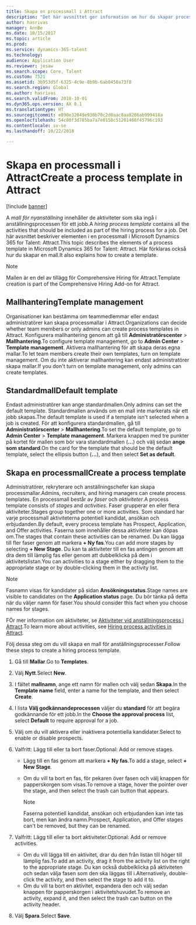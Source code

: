 ```yaml
---
title: Skapa en processmall i Attract
description: "Det här avsnittet ger information om hur du skapar processmallar i Attract."
author: hasrivas
manager: AnnBe
ms.date: 10/15/2017
ms.topic: article
ms.prod: 
ms.service: dynamics-365-talent
ms.technology: 
audience: Application User
ms.reviewer: josaw
ms.search.scope: Core, Talent
ms.custom: 7521
ms.assetid: 3b953d5f-6325-4c9e-8b9b-6ab0458a73f8
ms.search.region: Global
ms.author: hasrivas
ms.search.validFrom: 2018-10-01
ms.dyn365.ops.version: AX 8.1
ms.translationtype: HT
ms.sourcegitcommit: e890e32049e930b70c2d0aac8aa8206ab999418a
ms.openlocfilehash: 54c80f3d785ba7a7e0158c51201468f45796c193
ms.contentlocale: sv-se
ms.lasthandoff: 10/22/2018

---
```


# <a name="create-a-process-template-in-attract"></a><span data-ttu-id="ac7ea-103">Skapa en processmall i Attract</span><span class="sxs-lookup"><span data-stu-id="ac7ea-103">Create a process template in Attract</span></span>

[!include [banner](includes/banner.md)]

<span data-ttu-id="ac7ea-104">A *mall för nyanställning* innehåller de aktiviteter som ska ingå i anställningsprocessen för ett jobb.</span><span class="sxs-lookup"><span data-stu-id="ac7ea-104">A *hiring process template* contains all the activities that should be included as part of the hiring process for a job.</span></span> <span data-ttu-id="ac7ea-105">Det här avsnittet beskriver elementen i en processmall i Microsoft Dynamics 365 for Talent: Attract.</span><span class="sxs-lookup"><span data-stu-id="ac7ea-105">This topic describes the elements of a process template in Microsoft Dynamics 365 for Talent: Attract.</span></span> <span data-ttu-id="ac7ea-106">Här förklaras också hur du skapar en mall.</span><span class="sxs-lookup"><span data-stu-id="ac7ea-106">It also explains how to create a template.</span></span>

> [!NOTE]
> <span data-ttu-id="ac7ea-107">Mallen är en del av tillägg för Comprehensive Hiring för Attract.</span><span class="sxs-lookup"><span data-stu-id="ac7ea-107">Template creation is part of the Comprehensive Hiring Add-on for Attract.</span></span>

## <a name="template-management"></a><span data-ttu-id="ac7ea-108">Mallhantering</span><span class="sxs-lookup"><span data-stu-id="ac7ea-108">Template management</span></span>

<span data-ttu-id="ac7ea-109">Organisationer kan bestämma om teammedlemmar eller endast administratörer kan skapa processmallar i Attract.</span><span class="sxs-lookup"><span data-stu-id="ac7ea-109">Organizations can decide whether team members or only admins can create process templates in Attract.</span></span> <span data-ttu-id="ac7ea-110">Konfigurera mallhantering genom att gå till **Administratörscenter** \> **Mallhantering**.</span><span class="sxs-lookup"><span data-stu-id="ac7ea-110">To configure template management, go to **Admin Center** \> **Template management**.</span></span> <span data-ttu-id="ac7ea-111">Aktivera mallhantering för att skapa deras egna mallar.</span><span class="sxs-lookup"><span data-stu-id="ac7ea-111">To let team members create their own templates, turn on template management.</span></span> <span data-ttu-id="ac7ea-112">Om du inte aktiverar mallhantering kan endast administratörer skapa mallar.</span><span class="sxs-lookup"><span data-stu-id="ac7ea-112">If you don't turn on template management, only admins can create templates.</span></span>

## <a name="default-template"></a><span data-ttu-id="ac7ea-113">Standardmall</span><span class="sxs-lookup"><span data-stu-id="ac7ea-113">Default template</span></span>

<span data-ttu-id="ac7ea-114">Endast administratörer kan ange standardmallen.</span><span class="sxs-lookup"><span data-stu-id="ac7ea-114">Only admins can set the default template.</span></span> <span data-ttu-id="ac7ea-115">Standardmallen används om en mall inte markerats när ett jobb skapas.</span><span class="sxs-lookup"><span data-stu-id="ac7ea-115">The default template is used if a template isn't selected when a job is created.</span></span> <span data-ttu-id="ac7ea-116">För att konfigurera standardmallen, gå till **Administratörscenter** \> **Mallhantering**.</span><span class="sxs-lookup"><span data-stu-id="ac7ea-116">To set the default template, go to **Admin Center** \> **Template management**.</span></span> <span data-ttu-id="ac7ea-117">Markera knappen med tre punkter på kortet för mallen som bör vara standardmallen (**...**) och välj sedan **ange som standard**.</span><span class="sxs-lookup"><span data-stu-id="ac7ea-117">On the card for the template that should be the default template, select the ellipsis button (**...**), and then select **Set as default**.</span></span>

## <a name="create-a-process-template"></a><span data-ttu-id="ac7ea-118">Skapa en processmall</span><span class="sxs-lookup"><span data-stu-id="ac7ea-118">Create a process template</span></span>

<span data-ttu-id="ac7ea-119">Administratörer, rekryterare och anställningschefer kan skapa processmallar.</span><span class="sxs-lookup"><span data-stu-id="ac7ea-119">Admins, recruiters, and hiring managers can create process templates.</span></span> <span data-ttu-id="ac7ea-120">En processmall består av *faser* och *aktiviteter*.</span><span class="sxs-lookup"><span data-stu-id="ac7ea-120">A process template consists of *stages* and *activities*.</span></span> <span data-ttu-id="ac7ea-121">Faser grupperar en eller flera aktiviteter.</span><span class="sxs-lookup"><span data-stu-id="ac7ea-121">Stages group together one or more activities.</span></span> <span data-ttu-id="ac7ea-122">Som standard har varje processmall aktiviteterna potentiell kandidat, ansökan och erbjudanden.</span><span class="sxs-lookup"><span data-stu-id="ac7ea-122">By default, every process template has Prospect, Application, and Offer activities.</span></span> <span data-ttu-id="ac7ea-123">Faserna som innehåller dessa aktiviteter kan döpas om.</span><span class="sxs-lookup"><span data-stu-id="ac7ea-123">The stages that contain these activities can be renamed.</span></span> <span data-ttu-id="ac7ea-124">Du kan lägga till fler faser genom att markera **+ Ny fas**.</span><span class="sxs-lookup"><span data-stu-id="ac7ea-124">You can add more stages by selecting **+ New Stage**.</span></span> <span data-ttu-id="ac7ea-125">Du kan ta aktiviteter till en fas antingen genom att dra dem till lämplig fas eller genom att dubbelklicka på dem i aktivitetslistan.</span><span class="sxs-lookup"><span data-stu-id="ac7ea-125">You can activities to a stage either by dragging them to the appropriate stage or by double-clicking them in the activity list.</span></span>

> [!NOTE]
> <span data-ttu-id="ac7ea-126">Fasnamn visas för kandidater på sidan **Ansökningsstatus**.</span><span class="sxs-lookup"><span data-stu-id="ac7ea-126">Stage names are visible to candidates on the **Application status** page.</span></span> <span data-ttu-id="ac7ea-127">Du bör tänka på detta när du väljer namn för faser.</span><span class="sxs-lookup"><span data-stu-id="ac7ea-127">You should consider this fact when you choose names for stages.</span></span>

<span data-ttu-id="ac7ea-128">FÖr mer information om aktiviteter, se [Aktiviteter vid anställningsprocess i Attract](./activities-attract.md).</span><span class="sxs-lookup"><span data-stu-id="ac7ea-128">To learn more about activities, see [Hiring process activities in Attract](./activities-attract.md).</span></span>

<span data-ttu-id="ac7ea-129">Följ dessa steg om du vill skapa en mall för anställningsprocesser.</span><span class="sxs-lookup"><span data-stu-id="ac7ea-129">Follow these steps to create a hiring process template.</span></span>

1. <span data-ttu-id="ac7ea-130">Gå till **Mallar**.</span><span class="sxs-lookup"><span data-stu-id="ac7ea-130">Go to **Templates**.</span></span>
2. <span data-ttu-id="ac7ea-131">Välj **Nytt**.</span><span class="sxs-lookup"><span data-stu-id="ac7ea-131">Select **New**.</span></span>
3. <span data-ttu-id="ac7ea-132">I fältet **mallnamn**, ange ett namn för mallen och välj sedan **Skapa**.</span><span class="sxs-lookup"><span data-stu-id="ac7ea-132">In the **Template name** field, enter a name for the template, and then select **Create**.</span></span>
4. <span data-ttu-id="ac7ea-133">I lista **Välj godkännandeprocessen** väljer du **standard** för att begära godkännande för ett jobb.</span><span class="sxs-lookup"><span data-stu-id="ac7ea-133">In the **Choose the approval process** list, select **Default** to require approval for a job.</span></span>
5. <span data-ttu-id="ac7ea-134">Välj om du vill aktivera eller inaktivera potentiella kandidater.</span><span class="sxs-lookup"><span data-stu-id="ac7ea-134">Select to enable or disable prospects.</span></span>
6. <span data-ttu-id="ac7ea-135">Valfritt: Lägg till eller ta bort faser.</span><span class="sxs-lookup"><span data-stu-id="ac7ea-135">Optional: Add or remove stages.</span></span>

    - <span data-ttu-id="ac7ea-136">Lägg till en fas genom att markera **+ Ny fas**.</span><span class="sxs-lookup"><span data-stu-id="ac7ea-136">To add a stage, select **+ New Stage**.</span></span>
    - <span data-ttu-id="ac7ea-137">Om du vill ta bort en fas, för pekaren över fasen och välj knappen för papperskorgen som visas.</span><span class="sxs-lookup"><span data-stu-id="ac7ea-137">To remove a stage, hover the pointer over the stage, and then select the trash can button that appears.</span></span>

        > [!NOTE]
        > <span data-ttu-id="ac7ea-138">Faserna potentiell kandidat, ansökan och erbjudanden kan inte tas bort, men kan ändra namn.</span><span class="sxs-lookup"><span data-stu-id="ac7ea-138">Prospect, Application, and Offer stages can't be removed, but they can be renamed.</span></span>

7. <span data-ttu-id="ac7ea-139">Valfritt: Lägg till eller ta bort aktiviteter.</span><span class="sxs-lookup"><span data-stu-id="ac7ea-139">Optional: Add or remove activities.</span></span>

    - <span data-ttu-id="ac7ea-140">Om du vill lägga till en aktivitet, drar du den från listan till höger till lämplig fas.</span><span class="sxs-lookup"><span data-stu-id="ac7ea-140">To add an activity, drag it from the activity list on the right to the appropriate stage.</span></span> <span data-ttu-id="ac7ea-141">Du kan också dubbelklicka på aktiviteten och sedan välja fasen som den ska läggas till i.</span><span class="sxs-lookup"><span data-stu-id="ac7ea-141">Alternatively, double-click the activity, and then select the stage to add it to.</span></span>
    - <span data-ttu-id="ac7ea-142">Om du vill ta bort en aktivitet, expandera den och välj sedan knappen för papperskorgen i aktivitetshuvudet.</span><span class="sxs-lookup"><span data-stu-id="ac7ea-142">To remove an activity, expand it, and then select the trash can button on the activity header.</span></span>

8. <span data-ttu-id="ac7ea-143">Välj **Spara**.</span><span class="sxs-lookup"><span data-stu-id="ac7ea-143">Select **Save**.</span></span>

